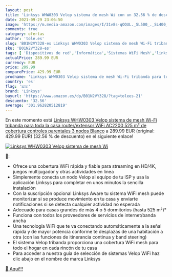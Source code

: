 ```yaml
---
layout: post
title: 'Linksys WHW0303 Velop sistema de mesh Wi con un 32.56 % de descuento'
date: 2021-09-29 23:06:50
image: 'https://m.media-amazon.com/images/I/31v8s-qOQUL._SL500_._SL400_.jpg'
comments: true
category: ofertas
author: 'tole.es'
slug: 'B01N2VY328-es Linksys WHW0303 Velop sistema de mesh Wi-Fi tribanda para...'
sku: 'B01N2VY328-es'
tags: [ 'Dispositivos de red','Informática','Sistemas WiFi Mesh','linksys','wifi', ]
actualPrice: 289.99 EUR
currency: EUR
price: 289.99
comparePrice: 429.99 EUR
prodname: 'Linksys WHW0303 Velop sistema de mesh Wi-Fi tribanda para toda la casa  router/extensor WiFi AC2200  525 m² de cobertura  controles parentales  3 nodos  Blanco'
country: 'es'
flag: '🇪🇸'
brand: 'Linksys'
buyurl: 'https://www.amazon.es/dp/B01N2VY328/?tag=tolees-21'
descuento: '32.56'
average: '301.962820512819'
---
```


En este momento está [Linksys WHW0303 Velop sistema de mesh Wi-Fi tribanda para toda la casa  router/extensor WiFi AC2200  525 m² de cobertura  controles parentales  3 nodos  Blanco](https://www.amazon.es/dp/B01N2VY328/?tag=tolees-21) a 289.99 EUR (original: 429.99 EUR) (32.56 %  de descuento) en el siguiente enlace!

[![Linksys WHW0303 Velop sistema de mesh Wi](https://m.media-amazon.com/images/I/31v8s-qOQUL._SL500_._SL400_.jpg)](https://www.amazon.es/dp/B01N2VY328/?tag=tolees-21)

🔎:

- Ofrece una cobertura WiFi rápida y fiable para streaming en HD/4K, juegos multijugador y otras actividades en línea
- Simplemente conecta un nodo Velop al equipo de tu ISP y usa la aplicación Linksys para completar en unos minutos la sencilla instalación
- Con la suscripción opcional Linksys Aware tu sistema WiFi mesh puede monitorizar si se produce movimiento en tu casa y enviarte notificaciones si se detecta cualquier actividad no esperada
- Adecuado para casas grandes de más 4 o 5 dormitorios (hasta 525 m²)*
- Funciona con todos los proveedores de servicios de internet/banda ancha
- Una tecnología WiFi que te va conectando automáticamente a la señal rápida y de mayor potencia conforme te desplazas de una habitación a otra (con las funciones de itinerancia continua y band steering)
- El sistema Velop tribanda proporciona una cobertura WiFi mesh para todo el hogar en cada rincón de tu casa
- Para acceder a nuestra guía de selección de sistemas Velop WiFi haz clic abajo en el nombre de marca Linksys

[🛒 Aquí!!!](https://www.amazon.es/dp/B01N2VY328/?tag=tolees-21)
